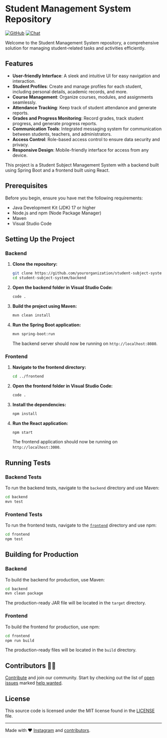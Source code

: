 # Student Management System Repository
[![GitHub](https://img.shields.io/badge/-GitHub-%23555.svg?logo=github-sponsors)](https://github.com/talha1230/student-management-system)
[![Chat](https://img.shields.io/discord/643523529131950086?label=Chat)](https://discord.gg/botunknow)



Welcome to the Student Management System repository, a comprehensive solution for managing student-related tasks and activities efficiently.

## Features

- **User-friendly Interface**: A sleek and intuitive UI for easy navigation and interaction.
- **Student Profiles**: Create and manage profiles for each student, including personal details, academic records, and more.
- **Course Management**: Organize courses, modules, and assignments seamlessly.
- **Attendance Tracking**: Keep track of student attendance and generate reports.
- **Grades and Progress Monitoring**: Record grades, track student progress, and generate progress reports.
- **Communication Tools**: Integrated messaging system for communication between students, teachers, and administrators.
- **Access Control**: Role-based access control to ensure data security and privacy.
- **Responsive Design**: Mobile-friendly interface for access from any device.

This project is a Student Subject Management System with a backend built using Spring Boot and a frontend built using React.

## Prerequisites

Before you begin, ensure you have met the following requirements:

- Java Development Kit (JDK) 17 or higher
- Node.js and npm (Node Package Manager)
- Maven
- Visual Studio Code

## Setting Up the Project

### Backend

1. **Clone the repository:**

    ```sh
    git clone https://github.com/yourorganization/student-subject-system.git
    cd student-subject-system/backend
    ```

2. **Open the backend folder in Visual Studio Code:**

    ```sh
    code .
    ```

3. **Build the project using Maven:**

    ```sh
    mvn clean install
    ```

4. **Run the Spring Boot application:**

    ```sh
    mvn spring-boot:run
    ```

    The backend server should now be running on `http://localhost:8080`.

### Frontend

1. **Navigate to the frontend directory:**

    ```sh
    cd ../frontend
    ```

2. **Open the frontend folder in Visual Studio Code:**

    ```sh
    code .
    ```

3. **Install the dependencies:**

    ```sh
    npm install
    ```

4. **Run the React application:**

    ```sh
    npm start
    ```

    The frontend application should now be running on `http://localhost:3000`.

## Running Tests

### Backend Tests

To run the backend tests, navigate to the `backend` directory and use Maven:

```sh
cd backend
mvn test
```

### Frontend Tests

To run the frontend tests, navigate to the [`frontend`](command:_github.copilot.openRelativePath?%5B%7B%22scheme%22%3A%22file%22%2C%22authority%22%3A%22%22%2C%22path%22%3A%22%2FD%3A%2FStudent-Subject-System%2Ffrontend%22%2C%22query%22%3A%22%22%2C%22fragment%22%3A%22%22%7D%5D "d:\Student-Subject-System\frontend") directory and use npm:

```sh
cd frontend
npm test
```

## Building for Production

### Backend

To build the backend for production, use Maven:

```sh
cd backend
mvn clean package
```

The production-ready JAR file will be located in the `target` directory.

### Frontend

To build the frontend for production, use npm:

```sh
cd frontend
npm run build
```

The production-ready files will be located in the `build` directory.

## Contributors 👨‍💻

[Contribute](.github/CONTRIBUTING.md) and join our community. Start
by checking out the list of [open issues](https://github.com/talha1230/student-management-system/issues)
marked [help wanted](https://github.com/talha1230/Student-Subject-System/issues?q=label:"help+wanted").

## License

This source code is licensed under the MIT license found in the
[LICENSE](https://github.com/talha1230/Student-Subject-System/blob/main/LICENSE) file.

---

Made with ❤ [Instagram](https://instagram.com/talhakhan.exe)
and [contributors](https://github.com/talha1230/Student-Subject-System/graphs/contributors).

